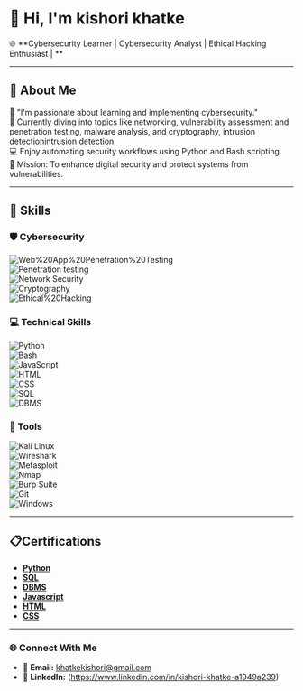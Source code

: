  # 👋 Hi, I'm kishori khatke 
🌐 **Cybersecurity Learner | Cybersecurity Analyst | Ethical Hacking Enthusiast |  **  

---

## 🚀 **About Me**  
🔐 "I'm passionate about learning and implementing cybersecurity."   
🌱 Currently diving into topics like networking, vulnerability assessment and penetration testing, malware analysis, and cryptography, intrusion detectionintrusion detection.  
💻 Enjoy automating security workflows using Python and Bash scripting.  
🎯 Mission: To enhance digital security and protect systems from vulnerabilities.  

---

## 🌟 **Skills**  

### 🛡️ Cybersecurity  
![Web%20App%20Penetration%20Testing](https://img.shields.io/badge/Web%20App%20Penetration%20Testing-Beginner-green)  
![Penetration testing](https://img.shields.io/badge/Penetration%20Testing-Beginner-darkgreen)    
![Network Security](https://img.shields.io/badge/Network%20Security-Beginner-blue)  
![Cryptography](https://img.shields.io/badge/Cryptography-Beginner-yellow)  
![Ethical%20Hacking](https://img.shields.io/badge/Ethical%20Hacking-Beginner-darkblue)  
### 💻 Technical Skills  
![Python](https://img.shields.io/badge/Python-Beginner-blue)  
![Bash](https://img.shields.io/badge/Bash-Scripting-orange)  
![JavaScript](https://img.shields.io/badge/JavaScript-Beginner-yellow)  
![HTML](https://img.shields.io/badge/HTML-Beginner-orange)  
![CSS](https://img.shields.io/badge/CSS-Beginner-purple)  
![SQL](https://img.shields.io/badge/SQL-Beginner-blue)  
![DBMS](https://img.shields.io/badge/DBMS-Beginner-green)  

### 🔧 Tools  
![Kali Linux](https://img.shields.io/badge/Kali%20Linux-Beginner-brightgreen)  
![Wireshark](https://img.shields.io/badge/Wireshark-Beginner-blue)  
![Metasploit](https://img.shields.io/badge/Metasploit-Beginner-red)  
![Nmap](https://img.shields.io/badge/Nmap-Beginner-darkyello)  
![Burp Suite](https://img.shields.io/badge/Burp%20Suite-Beginner-orange)  
![Git](https://img.shields.io/badge/Git-Beginner-purple)  
![Windows](https://img.shields.io/badge/Windows-Beginner-blue)   

---

## 📋Certifications

- **[Python ](https://www.credly.com/badges/xyz)** 
- **[SQL](https://www.credly.com/badges/abc)** 
- **[DBMS](https://www.credly.com/badges/123)** 
- **[Javascript ](https://www.credly.com/badges/xyz)** 
- **[HTML](https://www.credly.com/badges/abc)** 
- **[CSS](https://www.credly.com/badges/123)** 

---
### 🌐 Connect With Me
- 📧 **Email:** [khatkekishori@gmail.com](mailto:khatkekishori@gmail.com)
- 💼 **LinkedIn:** (https://www.linkedin.com/in/kishori-khatke-a1949a239)



